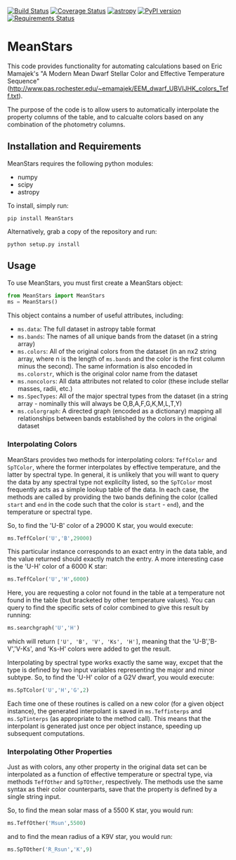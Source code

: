 [![Build Status](https://travis-ci.org/dsavransky/MeanStars.svg?branch=master)](https://travis-ci.org/dsavransky/MeanStars)
[![Coverage Status](https://coveralls.io/repos/github/dsavransky/MeanStars/badge.svg?branch=master)](https://coveralls.io/github/dsavransky/MeanStars?branch=master)
[![astropy](http://img.shields.io/badge/powered%20by-AstroPy-orange.svg?style=flat)](http://www.astropy.org/)
[![PyPI version](https://badge.fury.io/py/MeanStars.svg)](https://badge.fury.io/py/MeanStars)
[![Requirements Status](https://requires.io/github/dsavransky/MeanStars/requirements.svg?branch=master)](https://requires.io/github/dsavransky/MeanStars/requirements/?branch=master)

# MeanStars

This code provides functionality for automating calculations based on Eric Mamajek's "A Modern Mean Dwarf Stellar Color and Effective Temperature Sequence" (http://www.pas.rochester.edu/~emamajek/EEM_dwarf_UBVIJHK_colors_Teff.txt).

The purpose of the code is to allow users to automatically interpolate the property columns of the table, and to calcualte colors based on any combination of the photometry columns.

## Installation and Requirements
MeanStars requires the following python modules:
* numpy
* scipy
* astropy

To install, simply run:

    pip install MeanStars
    
Alternatively, grab a copy of the repository and run:

    python setup.py install
    
## Usage
To use MeanStars, you must first create a MeanStars object:

```python
from MeanStars import MeanStars
ms = MeanStars()
```
This object contains a number of useful attributes, including:
* `ms.data`: The full dataset in astropy table format
* `ms.bands`: The names of all unique bands from the dataset (in a string array)
* `ms.colors`: All of the original colors from the dataset (in an nx2 string array, where n is the length of `ms.bands` and the color is the first column minus the second).  The same information is also encoded in `ms.colorstr`, which is the original color name from the dataset
* `ms.noncolors`: All data attributes not related to color (these include stellar masses, radii, etc.)
* `ms.SpecTypes`: All of the major spectral types from the dataset (in a string array - nominally this will always be O,B,A,F,G,K,M,L,T,Y)
* `ms.colorgraph`: A directed graph (encoded as a dictionary) mapping all relationships between bands established by the colors in the original dataset

### Interpolating Colors
MeanStars provides two methods for interpolating colors:  `TeffColor` and `SpTColor`, where the former interpolates by effective temperature, and the latter by spectral type.  In general, it is unlikely that you will want to query the data by any spectral type not explicilty listed, so the `SpTColor` most frequently acts as a simple lookup table of the data.  In each case, the methods are called by providing the two bands defining the color (called `start` and `end` in the code such that the color is `start` - `end`), and the temperature or spectral type.

So, to find the 'U-B' color of a 29000 K star, you would execute:

```python
ms.TeffColor('U','B',29000)
```
This particular instance corresponds to an exact entry in the data table, and the value returned should exactly match the entry.  A more interesting case is the 'U-H' color of a 6000 K star:
```python
ms.TeffColor('U','H',6000)
```
Here, you are requesting a color not found in the table at a temperature not found in the table (but bracketed by other temperature values). You can query to find the specific sets of color combined to give this result by running:
```python
ms.searchgraph('U','H')
```
which will return `['U', 'B', 'V', 'Ks', 'H']`, meaning that the 'U-B','B-V','V-Ks', and 'Ks-H' colors were added to get the result. 

Interpolating by spectral type works exactly the same way, excpet that the type is defined by two input variables representing the major and minor subtype.  So, to find the 'U-H' color of a G2V dwarf, you would execute:
```python
ms.SpTColor('U','H','G',2)
```

Each time one of these routines is called on a new color (for a given object instance), the generated interpolant is saved in `ms.Teffinterps` and `ms.SpTinterps` (as appropriate to the method call).  This means that the interpolant is generated just once per object instance, speeding up subsequent computations. 

### Interpolating Other Properties

Just as with colors, any other property in the original data set can be interpolated as a function of effective temperature or spectral type, via methods `TeffOther` and `SpTOther`, respectively. The methods use the same syntax as their color counterparts, save that the property is defined by a single string input.  

So, to find the mean solar mass of a 5500 K star, you would run:
```python
ms.TeffOther('Msun',5500)
```
and to find the mean radius of a K9V star, you would run:
```python
ms.SpTOther('R_Rsun','K',9)
```
